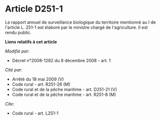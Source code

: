 # Article D251-1

Le rapport annuel de surveillance biologique du territoire mentionné au I de l'article L. 251-1 est élaboré par le ministre
chargé de l'agriculture. Il est rendu public.

**Liens relatifs à cet article**

_Modifié par_:

  - Décret n°2008-1282 du 8 décembre 2008 - art. 1

_Cité par_:

  - Arrêté du 18 mai 2009 (V)
  - Code rural - art. R251-26 (M)
  - Code rural et de la pêche maritime - art. D251-21 (V)
  - Code rural et de la pêche maritime - art. R251-8 (M)

_Cite_:

  - Code rural - art. L251-1
